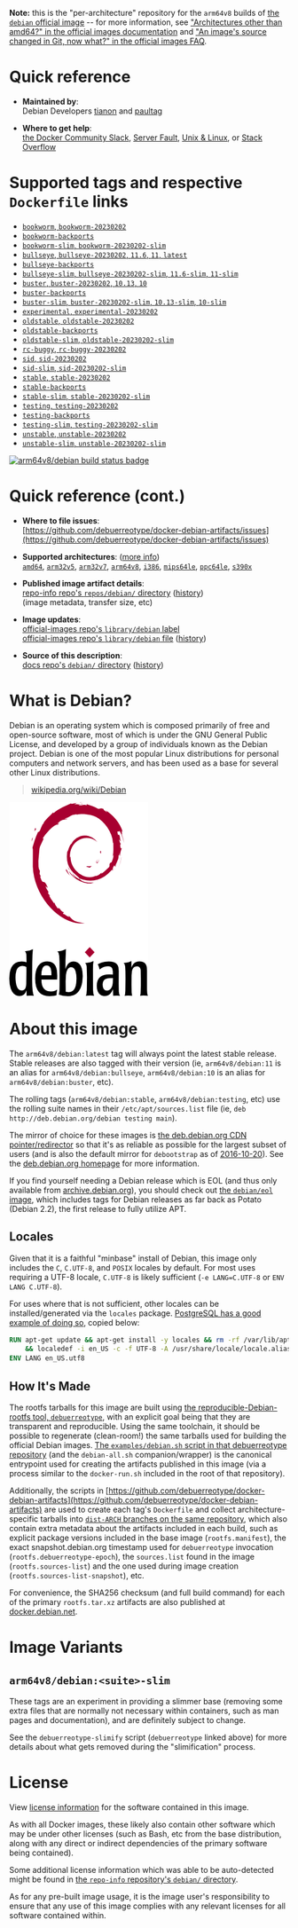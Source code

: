 <!--

********************************************************************************

WARNING:

    DO NOT EDIT "debian/README.md"

    IT IS AUTO-GENERATED

    (from the other files in "debian/" combined with a set of templates)

********************************************************************************

-->

**Note:** this is the "per-architecture" repository for the `arm64v8` builds of [the `debian` official image](https://hub.docker.com/_/debian) -- for more information, see ["Architectures other than amd64?" in the official images documentation](https://github.com/docker-library/official-images#architectures-other-than-amd64) and ["An image's source changed in Git, now what?" in the official images FAQ](https://github.com/docker-library/faq#an-images-source-changed-in-git-now-what).

# Quick reference

-	**Maintained by**:  
	Debian Developers [tianon](https://qa.debian.org/developer.php?login=tianon) and [paultag](https://qa.debian.org/developer.php?login=paultag)

-	**Where to get help**:  
	[the Docker Community Slack](https://dockr.ly/comm-slack), [Server Fault](https://serverfault.com/help/on-topic), [Unix & Linux](https://unix.stackexchange.com/help/on-topic), or [Stack Overflow](https://stackoverflow.com/help/on-topic)

# Supported tags and respective `Dockerfile` links

-	[`bookworm`, `bookworm-20230202`](https://github.com/debuerreotype/docker-debian-artifacts/blob/d6ab72289a261a3a6e45010621e8d344ad986668/bookworm/Dockerfile)
-	[`bookworm-backports`](https://github.com/debuerreotype/docker-debian-artifacts/blob/d6ab72289a261a3a6e45010621e8d344ad986668/bookworm/backports/Dockerfile)
-	[`bookworm-slim`, `bookworm-20230202-slim`](https://github.com/debuerreotype/docker-debian-artifacts/blob/d6ab72289a261a3a6e45010621e8d344ad986668/bookworm/slim/Dockerfile)
-	[`bullseye`, `bullseye-20230202`, `11.6`, `11`, `latest`](https://github.com/debuerreotype/docker-debian-artifacts/blob/d6ab72289a261a3a6e45010621e8d344ad986668/bullseye/Dockerfile)
-	[`bullseye-backports`](https://github.com/debuerreotype/docker-debian-artifacts/blob/d6ab72289a261a3a6e45010621e8d344ad986668/bullseye/backports/Dockerfile)
-	[`bullseye-slim`, `bullseye-20230202-slim`, `11.6-slim`, `11-slim`](https://github.com/debuerreotype/docker-debian-artifacts/blob/d6ab72289a261a3a6e45010621e8d344ad986668/bullseye/slim/Dockerfile)
-	[`buster`, `buster-20230202`, `10.13`, `10`](https://github.com/debuerreotype/docker-debian-artifacts/blob/d6ab72289a261a3a6e45010621e8d344ad986668/buster/Dockerfile)
-	[`buster-backports`](https://github.com/debuerreotype/docker-debian-artifacts/blob/d6ab72289a261a3a6e45010621e8d344ad986668/buster/backports/Dockerfile)
-	[`buster-slim`, `buster-20230202-slim`, `10.13-slim`, `10-slim`](https://github.com/debuerreotype/docker-debian-artifacts/blob/d6ab72289a261a3a6e45010621e8d344ad986668/buster/slim/Dockerfile)
-	[`experimental`, `experimental-20230202`](https://github.com/debuerreotype/docker-debian-artifacts/blob/d6ab72289a261a3a6e45010621e8d344ad986668/experimental/Dockerfile)
-	[`oldstable`, `oldstable-20230202`](https://github.com/debuerreotype/docker-debian-artifacts/blob/d6ab72289a261a3a6e45010621e8d344ad986668/oldstable/Dockerfile)
-	[`oldstable-backports`](https://github.com/debuerreotype/docker-debian-artifacts/blob/d6ab72289a261a3a6e45010621e8d344ad986668/oldstable/backports/Dockerfile)
-	[`oldstable-slim`, `oldstable-20230202-slim`](https://github.com/debuerreotype/docker-debian-artifacts/blob/d6ab72289a261a3a6e45010621e8d344ad986668/oldstable/slim/Dockerfile)
-	[`rc-buggy`, `rc-buggy-20230202`](https://github.com/debuerreotype/docker-debian-artifacts/blob/d6ab72289a261a3a6e45010621e8d344ad986668/rc-buggy/Dockerfile)
-	[`sid`, `sid-20230202`](https://github.com/debuerreotype/docker-debian-artifacts/blob/d6ab72289a261a3a6e45010621e8d344ad986668/sid/Dockerfile)
-	[`sid-slim`, `sid-20230202-slim`](https://github.com/debuerreotype/docker-debian-artifacts/blob/d6ab72289a261a3a6e45010621e8d344ad986668/sid/slim/Dockerfile)
-	[`stable`, `stable-20230202`](https://github.com/debuerreotype/docker-debian-artifacts/blob/d6ab72289a261a3a6e45010621e8d344ad986668/stable/Dockerfile)
-	[`stable-backports`](https://github.com/debuerreotype/docker-debian-artifacts/blob/d6ab72289a261a3a6e45010621e8d344ad986668/stable/backports/Dockerfile)
-	[`stable-slim`, `stable-20230202-slim`](https://github.com/debuerreotype/docker-debian-artifacts/blob/d6ab72289a261a3a6e45010621e8d344ad986668/stable/slim/Dockerfile)
-	[`testing`, `testing-20230202`](https://github.com/debuerreotype/docker-debian-artifacts/blob/d6ab72289a261a3a6e45010621e8d344ad986668/testing/Dockerfile)
-	[`testing-backports`](https://github.com/debuerreotype/docker-debian-artifacts/blob/d6ab72289a261a3a6e45010621e8d344ad986668/testing/backports/Dockerfile)
-	[`testing-slim`, `testing-20230202-slim`](https://github.com/debuerreotype/docker-debian-artifacts/blob/d6ab72289a261a3a6e45010621e8d344ad986668/testing/slim/Dockerfile)
-	[`unstable`, `unstable-20230202`](https://github.com/debuerreotype/docker-debian-artifacts/blob/d6ab72289a261a3a6e45010621e8d344ad986668/unstable/Dockerfile)
-	[`unstable-slim`, `unstable-20230202-slim`](https://github.com/debuerreotype/docker-debian-artifacts/blob/d6ab72289a261a3a6e45010621e8d344ad986668/unstable/slim/Dockerfile)

[![arm64v8/debian build status badge](https://img.shields.io/jenkins/s/https/doi-janky.infosiftr.net/job/multiarch/job/arm64v8/job/debian.svg?label=arm64v8/debian%20%20build%20job)](https://doi-janky.infosiftr.net/job/multiarch/job/arm64v8/job/debian/)

# Quick reference (cont.)

-	**Where to file issues**:  
	[https://github.com/debuerreotype/docker-debian-artifacts/issues](https://github.com/debuerreotype/docker-debian-artifacts/issues)

-	**Supported architectures**: ([more info](https://github.com/docker-library/official-images#architectures-other-than-amd64))  
	[`amd64`](https://hub.docker.com/r/amd64/debian/), [`arm32v5`](https://hub.docker.com/r/arm32v5/debian/), [`arm32v7`](https://hub.docker.com/r/arm32v7/debian/), [`arm64v8`](https://hub.docker.com/r/arm64v8/debian/), [`i386`](https://hub.docker.com/r/i386/debian/), [`mips64le`](https://hub.docker.com/r/mips64le/debian/), [`ppc64le`](https://hub.docker.com/r/ppc64le/debian/), [`s390x`](https://hub.docker.com/r/s390x/debian/)

-	**Published image artifact details**:  
	[repo-info repo's `repos/debian/` directory](https://github.com/docker-library/repo-info/blob/master/repos/debian) ([history](https://github.com/docker-library/repo-info/commits/master/repos/debian))  
	(image metadata, transfer size, etc)

-	**Image updates**:  
	[official-images repo's `library/debian` label](https://github.com/docker-library/official-images/issues?q=label%3Alibrary%2Fdebian)  
	[official-images repo's `library/debian` file](https://github.com/docker-library/official-images/blob/master/library/debian) ([history](https://github.com/docker-library/official-images/commits/master/library/debian))

-	**Source of this description**:  
	[docs repo's `debian/` directory](https://github.com/docker-library/docs/tree/master/debian) ([history](https://github.com/docker-library/docs/commits/master/debian))

# What is Debian?

Debian is an operating system which is composed primarily of free and open-source software, most of which is under the GNU General Public License, and developed by a group of individuals known as the Debian project. Debian is one of the most popular Linux distributions for personal computers and network servers, and has been used as a base for several other Linux distributions.

> [wikipedia.org/wiki/Debian](https://en.wikipedia.org/wiki/Debian)

![logo](https://raw.githubusercontent.com/docker-library/docs/b449be7df57e9ed9086bb5821bfb5d6cdc5d67a4/debian/logo.png)

# About this image

The `arm64v8/debian:latest` tag will always point the latest stable release. Stable releases are also tagged with their version (ie, `arm64v8/debian:11` is an alias for `arm64v8/debian:bullseye`, `arm64v8/debian:10` is an alias for `arm64v8/debian:buster`, etc).

The rolling tags (`arm64v8/debian:stable`, `arm64v8/debian:testing`, etc) use the rolling suite names in their `/etc/apt/sources.list` file (ie, `deb http://deb.debian.org/debian testing main`).

The mirror of choice for these images is [the deb.debian.org CDN pointer/redirector](https://deb.debian.org) so that it's as reliable as possible for the largest subset of users (and is also the default mirror for `debootstrap` as of [2016-10-20](https://anonscm.debian.org/cgit/d-i/debootstrap.git/commit/?id=9e8bc60ad1ccf3a25ce7890526b70059f3e770de)). See the [deb.debian.org homepage](https://deb.debian.org) for more information.

If you find yourself needing a Debian release which is EOL (and thus only available from [archive.debian.org](http://archive.debian.org)), you should check out [the `debian/eol` image](https://hub.docker.com/r/debian/eol/), which includes tags for Debian releases as far back as Potato (Debian 2.2), the first release to fully utilize APT.

## Locales

Given that it is a faithful "minbase" install of Debian, this image only includes the `C`, `C.UTF-8`, and `POSIX` locales by default. For most uses requiring a UTF-8 locale, `C.UTF-8` is likely sufficient (`-e LANG=C.UTF-8` or `ENV LANG C.UTF-8`).

For uses where that is not sufficient, other locales can be installed/generated via the `locales` package. [PostgreSQL has a good example of doing so](https://github.com/docker-library/postgres/blob/69bc540ecfffecce72d49fa7e4a46680350037f9/9.6/Dockerfile#L21-L24), copied below:

```dockerfile
RUN apt-get update && apt-get install -y locales && rm -rf /var/lib/apt/lists/* \
	&& localedef -i en_US -c -f UTF-8 -A /usr/share/locale/locale.alias en_US.UTF-8
ENV LANG en_US.utf8
```

## How It's Made

The rootfs tarballs for this image are built using [the reproducible-Debian-rootfs tool, `debuerreotype`](https://github.com/debuerreotype/debuerreotype), with an explicit goal being that they are transparent and reproducible. Using the same toolchain, it should be possible to regenerate (clean-room!) the same tarballs used for building the official Debian images. [The `examples/debian.sh` script in that debuerreotype repository](https://github.com/debuerreotype/debuerreotype/blob/master/examples/debian.sh) (and the `debian-all.sh` companion/wrapper) is the canonical entrypoint used for creating the artifacts published in this image (via a process similar to the `docker-run.sh` included in the root of that repository).

Additionally, the scripts in [https://github.com/debuerreotype/docker-debian-artifacts](https://github.com/debuerreotype/docker-debian-artifacts) are used to create each tag's `Dockerfile` and collect architecture-specific tarballs into [`dist-ARCH` branches on the same repository](https://github.com/debuerreotype/docker-debian-artifacts/branches), which also contain extra metadata about the artifacts included in each build, such as explicit package versions included in the base image (`rootfs.manifest`), the exact snapshot.debian.org timestamp used for `debuerreotype` invocation (`rootfs.debuerreotype-epoch`), the `sources.list` found in the image (`rootfs.sources-list`) and the one used during image creation (`rootfs.sources-list-snapshot`), etc.

For convenience, the SHA256 checksum (and full build command) for each of the primary `rootfs.tar.xz` artifacts are also published at [docker.debian.net](https://docker.debian.net/).

# Image Variants

## `arm64v8/debian:<suite>-slim`

These tags are an experiment in providing a slimmer base (removing some extra files that are normally not necessary within containers, such as man pages and documentation), and are definitely subject to change.

See the `debuerreotype-slimify` script (`debuerreotype` linked above) for more details about what gets removed during the "slimification" process.

# License

View [license information](https://www.debian.org/social_contract#guidelines) for the software contained in this image.

As with all Docker images, these likely also contain other software which may be under other licenses (such as Bash, etc from the base distribution, along with any direct or indirect dependencies of the primary software being contained).

Some additional license information which was able to be auto-detected might be found in [the `repo-info` repository's `debian/` directory](https://github.com/docker-library/repo-info/tree/master/repos/debian).

As for any pre-built image usage, it is the image user's responsibility to ensure that any use of this image complies with any relevant licenses for all software contained within.
